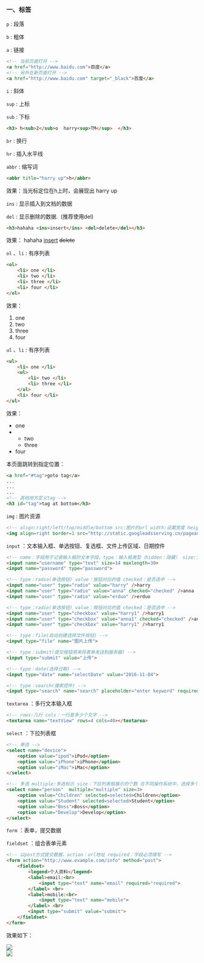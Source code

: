 ### 一、标签

`p` : 段落

`b` : 粗体

`a` : 链接 

``` html
<!-- 当前页面打开 -->
<a href="http://www.baidu.com">百度</a>      
<!-- 另外在新页面打开 -->
<a href="http://www.baidu.com" target="_black">百度</a>
```

`i` : 斜体

`sup` : 上标 

`sub` : 下标

```html
<h3> h<sub>2</sub>o  harry<sup>TM</sup>  </h3>
```

`br` : 换行

`hr` : 插入水平线

`abbr` : 缩写词

```html
<abbr title="harry up">h</abbr>
```

效果：当光标定位在h上时，会展现出 harry up



`ins` : 显示插入到文档的数据

`del` : 显示删除的数据.  (推荐使用del) 

```html
<h3>hahaha <ins>insert</ins> <del>delete</del></h3>       
```

效果： hahaha <u>insert</u> ~~delete~~ 



`ol` 、`li` : 有序列表

```html
<ol>
	<li> one </li>
	<li> two </li>
	<li> three </li>
	<li> four </li>
</ol>
```

效果：

1. one
2. two
3. three
4. four



`ul` 、`li` : 有序列表

```html
<ul>
	<li> one </li>
	<ul>
		<li> two </li>
		<li> three </li>
	</ul>
	<li> four </li>
</ul>
```

效果：

- one
- - two
  - three
- four



本页面跳转到指定位置：

```html
<a href="#tag">goto tag</a>
...
...
...
<!-- 其他地方定义tag -->
<h3 id="tag">tag at bottom</h3>
```



`img` : 图片资源

```html
<!-- align:right/left/top/middle/bottom src:图片的url width:设置宽度 height:设置高度 alt:没有加载图片完全显示的文本 -->
<img align=right border=1 src="http://static.googleadsserving.cn/pagead/imgad?id=CICAgKDLttWnRxCgARjYBDIIiLnVv9lkb_M" width=100 height=200 alt="这个是京东的一个广告图片" title="这个是京东的一个广告图片" /> 
```



`input` ：文本输入框、单选按钮、复选框、文件上传区域、日期控件

```html
<!-- name：字段用于记录输入框的文本字段，type：输入框类型（hidden：隐藏） size:文本字体大小 maxlength：限制长度 -->
<input name="username" type="text" size=14 maxlength=30>
<input name="password" type="password">

<!-- type：radio(单选按钮) value：按钮对应的值 checked：是否选中 -->
<input name="user" type="radio" value="harry" />harry 
<input name="user" type="radio" value="anna" checked="checked" />anna 
<input name="user" type="radio" value="erduo" />erduo 

<!-- type：radio(单选按钮) value：按钮对应的值 checked：是否选中 -->
<input name="user" type="checkbox" value="harry1" />harry1
<input name="user" type="checkbox" value="anna1" checked="checked" />anna1
<input name="user" type="checkbox" value="harry1" />harry1

<!-- type：file(自动创建选择文件按钮) -->
<input type="file" name="图片上传"> 

<!-- type：submit(提交按钮用来将表单发送到服务器) -->
<input type="submit" value="上传">

<!-- type：date(选择日期) -->
<input type="date" name="selectDate" value="2016-11-04">

<!-- type：search(搜索控件) -->
<input type="search" name="search" placeholder="enter keyword" required>
```



`textarea` ：多行文本输入框

```html
<!-- rows:几行 cols：一行是多少个文字 -->
<textarea name="textView" rows=4 cols=40></textarea>
```



`select` ：下拉列表框

```html
<!-- 单选 -->
<select name="device">
	<option value="ipod">iPod</option>
	<option value="iPhone">iPhone</option>
	<option value="iMac">iMac</option>
</select>

<!-- 多选 multiple:多选标示 size：下拉列表框展示的个数 在不同操作系统中，选择多个选项的差异:对于 windows：按住 Ctrl 按钮来选择多个选项, 对于 Mac：按住 command 按钮来选择多个选项  -->
<select name="person"  multiple="multiple" size=3>
	<option value="Children" selected=selected>Children</option>
	<option value="Student" selected=selected>Student</option>
	<option value="Boss">Boss</option>
	<option value="Develop">Develop</option>
</select>
```



`form` ：表单，提交数据

`fieldset` ：组合表单元素

```html
<!-- 以post方式提交数据，action：url地址 required：字段必须填写 -->
<form action="http://www.example.com/info" method="post">
	<fieldset>
		<legend>个人资料</legend>
		<label>email:<br>
			<input type="text" name="email" required="required">
		</label> <br>
		<label>mobile:<br>
			<input type="text" name="mobile">
		</label> <br>
		<input type="submit" value="submit">
	</fieldset>	
</form>
```

效果如下：

![](http://7xqhx8.com1.z0.glb.clouddn.com/html_1.png)  
![](http://7xqhx8.com1.z0.glb.clouddn.com/html_1.png)







